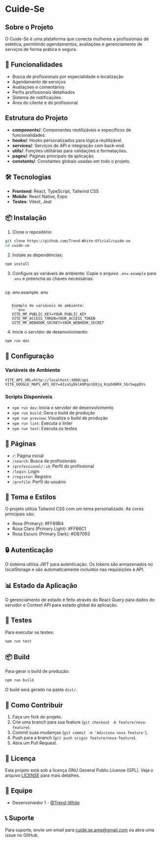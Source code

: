 # Cuide-Se

## Sobre o Projeto
O Cuide-Se é uma plataforma que conecta mulheres a profissionais de estética, permitindo agendamentos, avaliações e gerenciamento de serviços de forma prática e segura.

## 🚀 Funcionalidades

- Busca de profissionais por especialidade e localização
- Agendamento de serviços
- Avaliações e comentários
- Perfis profissionais detalhados
- Sistema de notificações
- Área do cliente e do profissional

## Estrutura do Projeto
- **components/**: Componentes reutilizáveis e específicos de funcionalidades.
- **hooks/**: Hooks personalizados para lógica reutilizável.
- **services/**: Serviços de API e integração com back-end.
- **utils/**: Funções utilitárias para validações e formatações.
- **pages/**: Páginas principais da aplicação.
- **constants/**: Constantes globais usadas em todo o projeto.

## 🛠️ Tecnologias

- **Frontend**: React, TypeScript, Tailwind CSS
- **Mobile**: React Native, Expo
- **Testes**: Vitest, Jest

## 📦 Instalação

1. Clone o repositório:
```bash
git clone https://github.com/Trend-White-Oficial/cuide-se
cd cuide-se
```

2. Instale as dependências:
```bash
npm install
```

3. Configure as variáveis de ambiente:
   Copie o arquivo `.env.example` para `.env` e preencha as chaves necessárias:
   ```bash
cp .env.example .env
```

   Exemplo de variáveis de ambiente:
   ```env
   VITE_MP_PUBLIC_KEY=YOUR_PUBLIC_KEY
   VITE_MP_ACCESS_TOKEN=YOUR_ACCESS_TOKEN
   VITE_MP_WEBHOOK_SECRET=YOUR_WEBHOOK_SECRET
   ```

4. Inicie o servidor de desenvolvimento:
```bash
npm run dev
```

## 🔧 Configuração

### Variáveis de Ambiente

```env
VITE_API_URL=http://localhost:3000/api
VITE_GOOGLE_MAPS_API_KEY=AIzaSyDklA9Pqn1E0jq_Kzp508RX_SbrSwppDVs
```

### Scripts Disponíveis

- `npm run dev`: Inicia o servidor de desenvolvimento
- `npm run build`: Gera o build de produção
- `npm run preview`: Visualiza o build de produção
- `npm run lint`: Executa o linter
- `npm run test`: Executa os testes

## 📱 Páginas

- `/`: Página inicial
- `/search`: Busca de profissionais
- `/professional/:id`: Perfil do profissional
- `/login`: Login
- `/register`: Registro
- `/profile`: Perfil do usuário

## 🎨 Tema e Estilos

O projeto utiliza Tailwind CSS com um tema personalizado. As cores principais são:

- Rosa (Primary): #FF69B4
- Rosa Claro (Primary Light): #FFB6C1
- Rosa Escuro (Primary Dark): #DB7093

## 🔒 Autenticação

O sistema utiliza JWT para autenticação. Os tokens são armazenados no localStorage e são automaticamente incluídos nas requisições à API.

## 📊 Estado da Aplicação

O gerenciamento de estado é feito através do React Query para dados do servidor e Context API para estado global da aplicação.

## 🧪 Testes

Para executar os testes:

```bash
npm run test
```

## 📦 Build

Para gerar o build de produção:

```bash
npm run build
```

O build será gerado na pasta `dist/`.

## 🤝 Como Contribuir
1. Faça um fork do projeto.
2. Crie uma branch para sua feature (`git checkout -b feature/nova-feature`).
3. Commit suas mudanças (`git commit -m 'Adiciona nova feature'`).
4. Push para a branch (`git push origin feature/nova-feature`).
5. Abra um Pull Request.

## 📄 Licença
Este projeto está sob a licença GNU General Public License (GPL). Veja o arquivo [LICENSE](LICENSE) para mais detalhes.

## 👥 Equipe

- Desenvolvedor 1 - [@Trend-White](https://github.com/Trend-White-Oficial)

## 📞 Suporte

Para suporte, envie um email para cuide.se.ame@gmail.com ou abra uma issue no GitHub.
